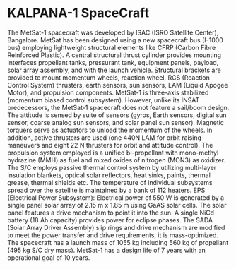 # KALPANA-1 SpaceCraft
The MetSat-1 spacecraft was developed by ISAC (ISRO Satellite Center), Bangalore. MetSat has been designed using a new spacecraft bus (I-1000 bus) employing lightweight structural elements like CFRP (Carbon Fibre Reinforced Plastic). A central structural thrust cylinder provides mounting interfaces propellant tanks, pressurant tank, equipment panels, payload, solar array assembly, and with the launch vehicle.
Structural brackets are provided to mount momentum wheels, reaction wheel, RCS (Reaction Control System) thrusters, earth sensors, sun sensors, LAM (Liquid Apogee Motor), and propulsion components.
MetSat-1 is three-axis stabilized (momentum biased control subsystem). However, unlike its INSAT predecessors, the MetSat-1 spacecraft does not feature a sail/boom design. The attitude is sensed by suite of sensors (gyros, Earth sensors, digital sun sensor, coarse analog sun sensors, and solar panel sun sensor). Magnetic torquers serve as actuators to unload the momentum of the wheels. In addition, active thrusters are used (one 440N LAM for orbit raising maneuvers and eight 22 N thrusters for orbit and attitude control).
The propulsion system employed is a unified bi-propellant with mono-methyl hydrazine (MMH) as fuel and mixed oxides of nitrogen (MON3) as oxidizer. The S/C employs passive thermal control system by utilizing multi-layer insulation blankets, optical solar reflectors, heat sinks, paints, thermal grease, thermal shields etc. The temperature of individual subsystems spread over the satellite is maintained by a bank of 112 heaters.
EPS (Electrical Power Subsystem): Electrical power of 550 W is generated by a single panel solar array of 2.15 m x 1.85 m using GaAS solar cells. The solar panel features a drive mechanism to point it into the sun. A single NiCd battery (18 Ah capacity) provides power for eclipse phases. The SADA (Solar Array Driver Assembly) slip rings and drive mechanism are modified to meet the power transfer and drive requirements, it is mass-optimized.
The spacecraft has a launch mass of 1055 kg including 560 kg of propellant (495 kg S/C dry mass). MetSat-1 has a design life of 7 years with an operational goal of 10 years.